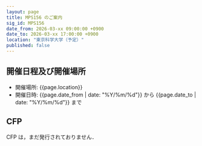 ```yaml
---
layout: page
title: MPS156 のご案内
sig_id: MPS156
date_from: 2026-03-xx 09:00:00 +0900
date_to: 2026-03-xx 17:00:00 +0900
location: "東京科学大学（予定）"
published: false
---
```

## 開催日程及び開催場所

- 開催場所: {{page.location}}
- 開催日時: {{page.date_from | date: "%Y/%m/%d"}} から {{page.date_to | date: "%Y/%m/%d"}} まで

## CFP

CFP は，まだ発行されておりません．
